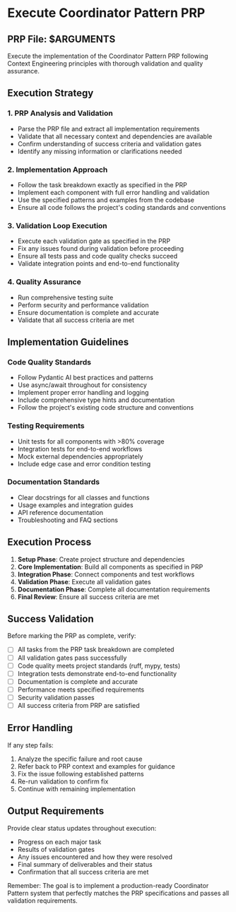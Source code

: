# Execute Coordinator Pattern PRP

## PRP File: $ARGUMENTS

Execute the implementation of the Coordinator Pattern PRP following Context Engineering principles with thorough validation and quality assurance.

## Execution Strategy

### 1. PRP Analysis and Validation
- Parse the PRP file and extract all implementation requirements
- Validate that all necessary context and dependencies are available
- Confirm understanding of success criteria and validation gates
- Identify any missing information or clarifications needed

### 2. Implementation Approach
- Follow the task breakdown exactly as specified in the PRP
- Implement each component with full error handling and validation
- Use the specified patterns and examples from the codebase
- Ensure all code follows the project's coding standards and conventions

### 3. Validation Loop Execution
- Execute each validation gate as specified in the PRP
- Fix any issues found during validation before proceeding
- Ensure all tests pass and code quality checks succeed
- Validate integration points and end-to-end functionality

### 4. Quality Assurance
- Run comprehensive testing suite
- Perform security and performance validation
- Ensure documentation is complete and accurate
- Validate that all success criteria are met

## Implementation Guidelines

### Code Quality Standards
- Follow Pydantic AI best practices and patterns
- Use async/await throughout for consistency
- Implement proper error handling and logging
- Include comprehensive type hints and documentation
- Follow the project's existing code structure and conventions

### Testing Requirements
- Unit tests for all components with >80% coverage
- Integration tests for end-to-end workflows
- Mock external dependencies appropriately
- Include edge case and error condition testing

### Documentation Standards
- Clear docstrings for all classes and functions
- Usage examples and integration guides
- API reference documentation
- Troubleshooting and FAQ sections

## Execution Process

1. **Setup Phase**: Create project structure and dependencies
2. **Core Implementation**: Build all components as specified in PRP
3. **Integration Phase**: Connect components and test workflows
4. **Validation Phase**: Execute all validation gates
5. **Documentation Phase**: Complete all documentation requirements
6. **Final Review**: Ensure all success criteria are met

## Success Validation

Before marking the PRP as complete, verify:
- [ ] All tasks from the PRP task breakdown are completed
- [ ] All validation gates pass successfully
- [ ] Code quality meets project standards (ruff, mypy, tests)
- [ ] Integration tests demonstrate end-to-end functionality
- [ ] Documentation is complete and accurate
- [ ] Performance meets specified requirements
- [ ] Security validation passes
- [ ] All success criteria from PRP are satisfied

## Error Handling

If any step fails:
1. Analyze the specific failure and root cause
2. Refer back to PRP context and examples for guidance
3. Fix the issue following established patterns
4. Re-run validation to confirm fix
5. Continue with remaining implementation

## Output Requirements

Provide clear status updates throughout execution:
- Progress on each major task
- Results of validation gates
- Any issues encountered and how they were resolved
- Final summary of deliverables and their status
- Confirmation that all success criteria are met

Remember: The goal is to implement a production-ready Coordinator Pattern system that perfectly matches the PRP specifications and passes all validation requirements.

